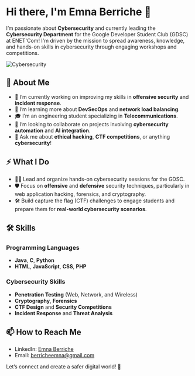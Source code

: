 # Hi there, I'm Emna Berriche 👋

I’m passionate about **Cybersecurity** and currently leading the **Cybersecurity Department** for the Google Developer Student Club (GDSC) at ENET'Com! I'm driven by the mission to spread awareness, knowledge, and hands-on skills in cybersecurity through engaging workshops and competitions.

![Cybersecurity](https://media.giphy.com/media/26FPpXhZZH8QWf6so/giphy.gif)

## 🚀 About Me
- 🔭 I’m currently working on improving my skills in **offensive security** and **incident response**.
- 🌱 I’m learning more about **DevSecOps** and **network load balancing**.
- 🎓 I’m an engineering student specializing in **Telecommunications**.
- 👯 I’m looking to collaborate on projects involving **cybersecurity automation** and **AI integration**.
- 💬 Ask me about **ethical hacking**, **CTF competitions**, or anything **cybersecurity**!

## ⚡ What I Do
- 👨‍🏫 Lead and organize hands-on cybersecurity sessions for the GDSC.
- 🛡️ Focus on **offensive** and **defensive** security techniques, particularly in web application hacking, forensics, and cryptography.
- 🛠️ Build capture the flag (CTF) challenges to engage students and prepare them for **real-world cybersecurity scenarios**.

## 🛠️ Skills
### Programming Languages
- **Java**, **C**, **Python**
- **HTML**, **JavaScript**, **CSS**, **PHP**
  
### Cybersecurity Skills
- **Penetration Testing** (Web, Network, and Wireless)
- **Cryptography**, **Forensics**
- **CTF Design** and **Security Competitions**
- **Incident Response** and **Threat Analysis**

## 📫 How to Reach Me
- LinkedIn: [Emna Berriche](https://www.linkedin.com/in/emna-berriche)
- Email: [berricheemna@gmail.com](mailto:berricheemna@gmail.com)

Let’s connect and create a safer digital world! 🚀


<!---
EmnaBerriche/EmnaBerriche is a ✨ special ✨ repository because its `README.md` (this file) appears on your GitHub profile.
You can click the Preview link to take a look at your changes.
--->

